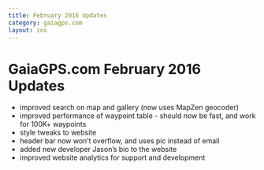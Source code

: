 ```yaml
---
title: February 2016 Updates 
category: gaiagps.com
layout: ios
---
```


# GaiaGPS.com February 2016 Updates

* improved search on map and gallery (now uses MapZen geocoder)
* improved performance of waypoint table - should now be fast, and work for 100K+ waypoints
* style tweaks to website
* header bar now won’t overflow, and uses pic instead of email
* added new developer Jason’s bio to the website
* improved website analytics for support and development